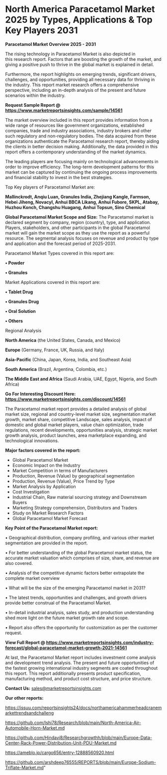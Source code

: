 # North America Paracetamol Market 2025 by Types, Applications & Top Key Players 2031

<Strong> Paracetamol Market Overview 2025 - 2031</strong>

The rising technology in Paracetamol Market is also depicted in this research report. Factors that are boosting the growth of the market, and giving a positive push to thrive in the global market is explained in detail.

Furthermore, the report highlights on emerging trends, significant drivers, challenges, and opportunities, providing all necessary data for thriving in the industry. This report market research offers a comprehensive perspective, including an in-depth analysis of the present and future scenarios within the industry.

<strong>Request Sample Report @ <a href=https://www.marketreportsinsights.com/sample/14561>https://www.marketreportsinsights.com/sample/14561</a></strong>

The market overview included in this report provides information from a wide range of resources like government organizations, established companies, trade and industry associations, industry brokers and other such regulatory and non-regulatory bodies. The data acquired from these organizations authenticate the Paracetamol research report, thereby aiding the clients in better decision making. Additionally, the data provided in this report offers a contemporary understanding of the market dynamics.

The leading players are focusing mainly on technological advancements in order to improve efficiency. The long-term development patterns for this market can be captured by continuing the ongoing process improvements and financial stability to invest in the best strategies.

Top Key players of Paracetamol Market are:

<strong>Mallinckrodt, Anqiu Luan, Granules India, Zhejiang Kangle, Farmson, Hebei Jiheng, Novacyl, Anhui BBCA Likang, Anhui Fubore, SKPL, Atabay, Huzhou Konch, Changshu Huagang, Anhui Topsun, Sino Chemical</strong>

<strong><b>Global Paracetamol Market Scope and Size:</b></strong>
The Paracetamol market is declared segment by company, region (country), type, and application. Players, stakeholders, and other participants in the global Paracetamol market will gain the market scope as they use the report as a powerful resource. The segmental analysis focuses on revenue and product by type and application and the forecast period of 2025-2031.

Paracetamol Market Types covered in this report are:

<strong>• Powder

• Granules</strong>

Market Applications covered in this report are:

<strong>• Tablet Drug

• Granules Drug

• Oral Solution

• Others</strong> 

Regional Analysis

<strong>North America</strong> (the United States, Canada, and Mexico)

<strong>Europe</strong> (Germany, France, UK, Russia, and Italy)

<strong>Asia-Pacific</strong> (China, Japan, Korea, India, and Southeast Asia)

<strong>South America</strong> (Brazil, Argentina, Colombia, etc.)

<strong>The Middle East and Africa</strong> (Saudi Arabia, UAE, Egypt, Nigeria, and South Africa)

<strong>Go For Interesting Discount Here: <a href=https://www.marketreportsinsights.com/discount/14561>https://www.marketreportsinsights.com/discount/14561</a></strong>

The Paracetamol market report provides a detailed analysis of global market size, regional and country-level market size, segmentation market growth, market share, competitive Landscape, sales analysis, impact of domestic and global market players, value chain optimization, trade regulations, recent developments, opportunities analysis, strategic market growth analysis, product launches, area marketplace expanding, and technological innovations.

<strong><b>Major factors covered in the report:</b></strong>
<ul>
  <li>Global Paracetamol Market </li>
  <li>Economic Impact on the Industry</li>
  <li>Market Competition in terms of Manufacturers</li>
  <li>Production, Revenue (Value) by geographical segmentation</li>
  <li>Production, Revenue (Value), Price Trend by Type</li>
  <li>Market Analysis by Application</li>
  <li>Cost Investigation</li>
  <li>Industrial Chain, Raw material sourcing strategy and Downstream Buyers</li>
  <li>Marketing Strategy comprehension, Distributors and Traders</li>
  <li>Study on Market Research Factors</li>
  <li>Global Paracetamol Market Forecast</li>
</ul>

<strong><b>Key Point of the Paracetamol Market report:</b></strong>

• Geographical distribution, company profiling, and various other market segmentation are provided in the report.

• For better understanding of the global Paracetamol market status, the accurate market valuation which comprises of size, share, and revenue are also covered.

• Analysis of the competitive dynamic factors better extrapolate the complete market overview

• What will be the size of the emerging Paracetamol market in 2031?

• The latest trends, opportunities and challenges, and growth drivers provide better construal of the Paracetamol Market.

• In-detail industrial analysis, sales study, and production understanding shed more light on the future market growth rate and scope.

• Report also offers the opportunity for customization as per the customer request.

<strong><b>View Full Report @ <a href=https://www.marketreportsinsights.com/industry-forecast/global-paracetamol-market-growth-2021-14561>https://www.marketreportsinsights.com/industry-forecast/global-paracetamol-market-growth-2021-14561</a></b></strong>


At last, the Paracetamol Market report includes investment come analysis and development trend analysis. The present and future opportunities of the fastest growing international industry segments are coated throughout this report. This report additionally presents product specification, manufacturing method, and product cost structure, and price structure.

<strong>Contact Us:</strong>
sales@marketreportsinsights.com

<strong>Our other reports:</strong>

<a href=https://issuu.com/reportsinsights24/docs/northamericahammerheadcranemarkettrendsandchalleng>https://issuu.com/reportsinsights24/docs/northamericahammerheadcranemarkettrendsandchalleng</a>

<a href=https://github.com/Ishi78/Research/blob/main/North-America-Air-Automobile-Horn-Market.md>https://github.com/Ishi78/Research/blob/main/North-America-Air-Automobile-Horn-Market.md</a>

<a href=https://github.com/Hindavi8/Researchgrowthh/blob/main/Europe-Data-Center-Rack-Power-Distribution-Unit-PDU-Market.md>https://github.com/Hindavi8/Researchgrowthh/blob/main/Europe-Data-Center-Rack-Power-Distribution-Unit-PDU-Market.md</a>

<a href=https://ameblo.jp/cargo656/entry-12888560920.html>https://ameblo.jp/cargo656/entry-12888560920.html</a>

<a href=https://github.com/arshdeep76555/REPORTS/blob/main/Europe-Sodium-Triflate-Market.md>https://github.com/arshdeep76555/REPORTS/blob/main/Europe-Sodium-Triflate-Market.md</a>"
